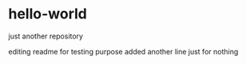 # hello-world
just another repository

editing readme for testing purpose
added another line just for nothing
